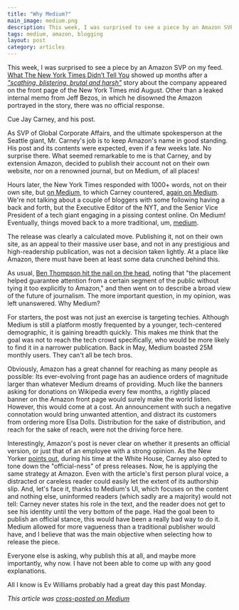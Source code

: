 ```yaml
---
title: "Why Medium?"
main_image: medium.png
description: This week, I was surprised to see a piece by an Amazon SVP on my feed.
tags: medium, amazon, blogging
layout: post
category: articles
---
```


This week, I was surprised to see a piece by an Amazon SVP on my feed. [What The New York Times Didn’t Tell You](https://medium.com/@jaycarney/what-the-new-york-times-didn-t-tell-you-a1128aa78931) showed up months after a [*"scathing, blistering, brutal and harsh"*](http://www.nytimes.com/2015/08/16/technology/inside-amazon-wrestling-big-ideas-in-a-bruising-workplace.html) story about the company appeared on the front page of the New York Times mid August. Other than a leaked internal memo from Jeff Bezos, in which he disowned the Amazon portrayed in the story, there was no official response.

Cue Jay Carney, and his post.

As SVP of Global Corporate Affairs, and the ultimate spokesperson at the Seattle giant, Mr. Carney's job is to keep Amazon's name in good standing. His post and its contents were expected, even if a few weeks late. No surprise there. What seemed remarkable to me is that Carney, and by extension Amazon, decided to publish their account not on their own website, nor on a renowned journal, but on Medium, of all places! 

Hours later, the New York Times responded with 1000+ words, not on their own site, but [on Medium](https://medium.com/@NYTimesComm/dean-baquet-responds-to-jay-carney-s-medium-post-6af794c7a7c6), to which Carney countered, [again on Medium](https://medium.com/@jaycarney/jay-carney-s-response-to-dean-baquet-c0407042e893). We're not talking about a couple of bloggers with some following having a back and forth, but the Executive Editor of the NYT, and the Senior Vice President of a tech giant engaging in a pissing contest online. On Medium! Eventually, things moved back to a more traditional, um, [medium](http://www.nytimes.com/2015/10/20/business/amazon-spars-with-the-times-over-investigative-article.html).

The release was clearly a calculated move. Publishing it, not on their own site, as an appeal to their massive user base, and not in any prestigious and high-readership publication, was not a decision taken lightly. At a place like Amazon, there must have been at least some data crunched behind this. 

As usual, [Ben Thompson hit the nail on the head](https://stratechery.com/2015/in-defense-of-the-new-york-times/), noting that "the placement helped guarantee attention from a certain segment of the public without tying it too explicitly to Amazon," and then went on to describe a broad view of the future of journalism. The more important question, in my opinion, was left unanswered. Why Medium?

For starters, the post was not just an exercise is targeting techies. Although Medium is still a platform mostly frequented by a younger, tech-centered demographic, it is gaining breadth quickly. This makes me think that the goal was not to reach the tech crowd specifically, who would be more likely to find it in a narrower publication. Back in May, Medium boasted 25M monthly users. They can't all be tech bros.

Obviously, Amazon has a great channel for reaching as many people as possible: Its ever-evolving front page has an audience orders of magnitude larger than whatever Medium dreams of providing. Much like the banners asking for donations on Wikipedia every few months, a rightly placed banner on the Amazon front page would surely make the world listen. However, this would come at a cost. An announcement with such a negative connotation would bring unwanted attention, and distract its customers from ordering more Elsa Dolls. Distribution for the sake of distribution, and reach for the sake of reach, were not the driving force here. 

Interestingly, Amazon's post is never clear on whether it presents an official version, or just that of an employee with a strong opinion. As the New Yorker [points out](http://www.newyorker.com/business/currency/why-did-jay-carney-use-medium-to-criticize-the-new-york-times), during his time at the White House, Carney also opted to tone down the "official-ness" of press releases. Now, he is applying the same strategy at Amazon. Even with the article's first person plural voice, a distracted or careless reader could easily let the extent of its authorship slip. And, let's face it, thanks to Medium's UI, which focuses on the content and nothing else, uninformed readers (which sadly are a majority) would not tell: Carney never states his role in the text, and the reader does not get to see his identity until the very bottom of the page. Had the goal been to publish an official stance, this would have been a really bad way to do it. Medium allowed for more vagueness than a traditional publisher would have, and I believe that was the main objective when selecting how to release the piece.

Everyone else is asking, why publish this at all, and maybe more importantly, why now. I have not been able to come up with any good explanations. 

All I know is Ev Williams probably had a great day this past Monday.

*This article was [cross-posted on Medium](https://medium.com/@avyfain/why-medium-829bf4e02827)*
